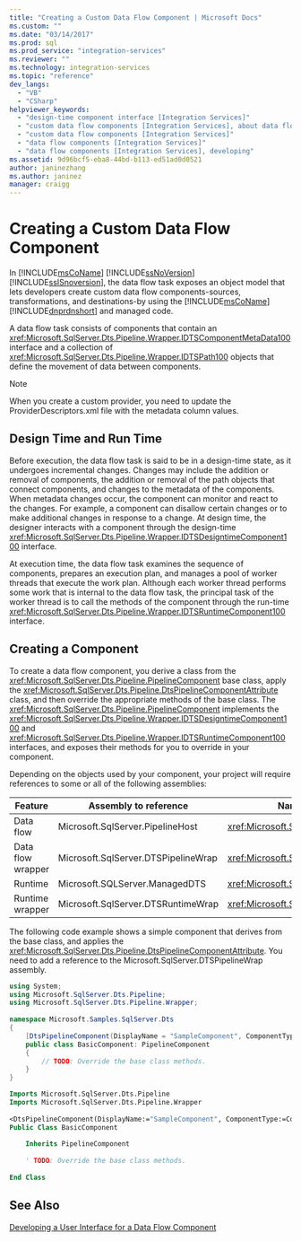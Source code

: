 ```yaml
---
title: "Creating a Custom Data Flow Component | Microsoft Docs"
ms.custom: ""
ms.date: "03/14/2017"
ms.prod: sql
ms.prod_service: "integration-services"
ms.reviewer: ""
ms.technology: integration-services
ms.topic: "reference"
dev_langs: 
  - "VB"
  - "CSharp"
helpviewer_keywords: 
  - "design-time component interface [Integration Services]"
  - "custom data flow components [Integration Services], about data flow components"
  - "custom data flow components [Integration Services]"
  - "data flow components [Integration Services]"
  - "data flow components [Integration Services], developing"
ms.assetid: 9d96bcf5-eba8-44bd-b113-ed51ad0d0521
author: janinezhang
ms.author: janinez
manager: craigg
---
```

# Creating a Custom Data Flow Component
  In [!INCLUDE[msCoName](../../../includes/msconame-md.md)] [!INCLUDE[ssNoVersion](../../../includes/ssnoversion-md.md)] [!INCLUDE[ssISnoversion](../../../includes/ssisnoversion-md.md)], the data flow task exposes an object model that lets developers create custom data flow components-sources, transformations, and destinations-by using the [!INCLUDE[msCoName](../../../includes/msconame-md.md)] [!INCLUDE[dnprdnshort](../../../includes/dnprdnshort-md.md)] and managed code.  
  
 A data flow task consists of components that contain an <xref:Microsoft.SqlServer.Dts.Pipeline.Wrapper.IDTSComponentMetaData100> interface and a collection of <xref:Microsoft.SqlServer.Dts.Pipeline.Wrapper.IDTSPath100> objects that define the movement of data between components.  
  
> [!NOTE]  
>  When you create a custom provider, you need to update the ProviderDescriptors.xml file with the metadata column values.  
  
## Design Time and Run Time  
 Before execution, the data flow task is said to be in a design-time state, as it undergoes incremental changes. Changes may include the addition or removal of components, the addition or removal of the path objects that connect components, and changes to the metadata of the components. When metadata changes occur, the component can monitor and react to the changes. For example, a component can disallow certain changes or to make additional changes in response to a change. At design time, the designer interacts with a component through the design-time <xref:Microsoft.SqlServer.Dts.Pipeline.Wrapper.IDTSDesigntimeComponent100> interface.  
  
 At execution time, the data flow task examines the sequence of components, prepares an execution plan, and manages a pool of worker threads that execute the work plan. Although each worker thread performs some work that is internal to the data flow task, the principal task of the worker thread is to call the methods of the component through the run-time <xref:Microsoft.SqlServer.Dts.Pipeline.Wrapper.IDTSRuntimeComponent100> interface.  
  
## Creating a Component  
 To create a data flow component, you derive a class from the <xref:Microsoft.SqlServer.Dts.Pipeline.PipelineComponent> base class, apply the <xref:Microsoft.SqlServer.Dts.Pipeline.DtsPipelineComponentAttribute> class, and then override the appropriate methods of the base class. The <xref:Microsoft.SqlServer.Dts.Pipeline.PipelineComponent> implements the <xref:Microsoft.SqlServer.Dts.Pipeline.Wrapper.IDTSDesigntimeComponent100> and <xref:Microsoft.SqlServer.Dts.Pipeline.Wrapper.IDTSRuntimeComponent100> interfaces, and exposes their methods for you to override in your component.  
  
 Depending on the objects used by your component, your project will require references to some or all of the following assemblies:  
  
|Feature|Assembly to reference|Namespace to import|  
|-------------|---------------------------|-------------------------|  
|Data flow|Microsoft.SqlServer.PipelineHost|<xref:Microsoft.SqlServer.Dts.Pipeline>|  
|Data flow wrapper|Microsoft.SqlServer.DTSPipelineWrap|<xref:Microsoft.SqlServer.Dts.Pipeline.Wrapper>|  
|Runtime|Microsoft.SQLServer.ManagedDTS|<xref:Microsoft.SqlServer.Dts.Runtime>|  
|Runtime wrapper|Microsoft.SqlServer.DTSRuntimeWrap|<xref:Microsoft.SqlServer.Dts.Runtime.Wrapper>|  
  
 The following code example shows a simple component that derives from the base class, and applies the <xref:Microsoft.SqlServer.Dts.Pipeline.DtsPipelineComponentAttribute>. You need to add a reference to the Microsoft.SqlServer.DTSPipelineWrap assembly.  
  
```csharp  
using System;  
using Microsoft.SqlServer.Dts.Pipeline;  
using Microsoft.SqlServer.Dts.Pipeline.Wrapper;  
  
namespace Microsoft.Samples.SqlServer.Dts  
{  
    [DtsPipelineComponent(DisplayName = "SampleComponent", ComponentType = ComponentType.Transform )]  
    public class BasicComponent: PipelineComponent  
    {  
        // TODO: Override the base class methods.  
    }  
}  
```  
  
```vb  
Imports Microsoft.SqlServer.Dts.Pipeline  
Imports Microsoft.SqlServer.Dts.Pipeline.Wrapper  
  
<DtsPipelineComponent(DisplayName:="SampleComponent", ComponentType:=ComponentType.Transform)> _  
Public Class BasicComponent  
  
    Inherits PipelineComponent  
  
    ' TODO: Override the base class methods.  
  
End Class  
```  
  
## See Also  
 [Developing a User Interface for a Data Flow Component](../../../integration-services/extending-packages-custom-objects/data-flow/developing-a-user-interface-for-a-data-flow-component.md)  
  
  
